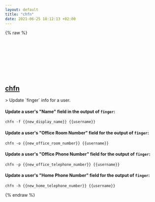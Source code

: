 ```yaml
---
layout: default
title: "chfn"
date: 2021-06-25 18:12:13 +02:00
---
```

{% raw %}
<h2 id="chfn">
  <a href="/en/linux/chfn.html">chfn</a> <a href="#chfn"><svg class="icon">
    <use href="/assets/images/unicode_sprite.svg#link" />
  </svg></a>
</h2>
> Update `finger` info for a user.

#### Update a user's "Name" field in the output of `finger`:
```shell
chfn -f {{new_display_name}} {{username}}
```
#### Update a user's "Office Room Number" field for the output of `finger`:
```shell
chfn -o {{new_office_room_number}} {{username}}
```
#### Update a user's "Office Phone Number" field for the output of `finger`:
```shell
chfn -p {{new_office_telephone_number}} {{username}}
```
#### Update a user's "Home Phone Number" field for the output of `finger`:
```shell
chfn -h {{new_home_telephone_number}} {{username}}
```
{% endraw %}